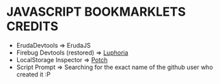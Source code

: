 # JAVASCRIPT BOOKMARKLETS CREDITS
 - ErudaDevtools => ErudaJS
 - Firebug Devtools (restored) => [Luphoria](https://luphoria.com)
 - LocalStorage Inspector => [Potch](http://potch.me/ls/)
 - Script Prompt => Searching for the exact name of the github user who created it :P
